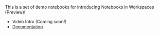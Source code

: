 This is a set of demo notebooks for introducing Notebooks in Workspaces (Preview)!

- Video Intro (Coming soon!)
- [Documentation](https://docs.snowflake.com/LIMITEDACCESS/notebooks-in-workspaces)
